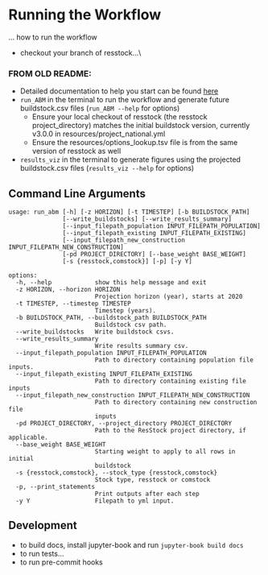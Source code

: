 # Running the Workflow

... how to run the workflow

- checkout your branch of resstock...\
  
### FROM OLD README:
- Detailed documentation to help you start can be found [here](#documentation)
- `run_ABM` in the terminal to run the workflow and generate future buildstock.csv files (`run_ABM --help` for options)
    - Ensure your local checkout of resstock (the resstock project_directory) matches the initial buildstock version, currently v3.0.0 in resources/project_national.yml
    - Ensure the resources/options_lookup.tsv file is from the same version of resstock as well
- `results_viz` in the terminal to generate figures using the projected buildstock.csv files (`results_viz --help` for options)


## Command Line Arguments

```console
usage: run_abm [-h] [-z HORIZON] [-t TIMESTEP] [-b BUILDSTOCK_PATH]
               [--write_buildstocks] [--write_results_summary]
               [--input_filepath_population INPUT_FILEPATH_POPULATION]
               [--input_filepath_existing INPUT_FILEPATH_EXISTING]
               [--input_filepath_new_construction INPUT_FILEPATH_NEW_CONSTRUCTION]
               [-pd PROJECT_DIRECTORY] [--base_weight BASE_WEIGHT]
               [-s {resstock,comstock}] [-p] [-y Y]

options:
  -h, --help            show this help message and exit
  -z HORIZON, --horizon HORIZON
                        Projection horizon (year), starts at 2020
  -t TIMESTEP, --timestep TIMESTEP
                        Timestep (years).
  -b BUILDSTOCK_PATH, --buildstock_path BUILDSTOCK_PATH
                        Buildstock csv path.
  --write_buildstocks   Write buildstock csvs.
  --write_results_summary
                        Write results summary csv.
  --input_filepath_population INPUT_FILEPATH_POPULATION
                        Path to directory containing population file inputs.
  --input_filepath_existing INPUT_FILEPATH_EXISTING
                        Path to directory containing existing file inputs
  --input_filepath_new_construction INPUT_FILEPATH_NEW_CONSTRUCTION
                        Path to directory containing new construction file
                        inputs
  -pd PROJECT_DIRECTORY, --project_directory PROJECT_DIRECTORY
                        Path to the ResStock project directory, if applicable.
  --base_weight BASE_WEIGHT
                        Starting weight to apply to all rows in initial
                        buildstock
  -s {resstock,comstock}, --stock_type {resstock,comstock}
                        Stock type, resstock or comstock
  -p, --print_statements
                        Print outputs after each step
  -y Y                  Filepath to yml input.

```

## Development
- to build docs, install jupyter-book and run `jupyter-book build docs`
- to run tests...
- to run pre-commit hooks